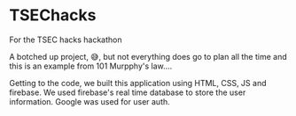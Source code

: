 # TSEChacks
For the TSEC hacks hackathon

A botched up project, 😅, but not everything does go to plan all the time and this is an example from 101 Murpphy's law....

Getting to the code, we built this application using HTML, CSS, JS and firebase. We used firebase's real time database to store the user information. 
Google was used for user auth.

